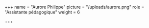+++
name = "Aurore Philippe"
picture = "/uploads/aurore.png"
role = "Assistante pédagogique"
weight = 6

+++
